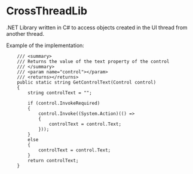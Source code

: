 # CrossThreadLib
.NET Library written in C# to access objects created in the UI thread from another thread.

Example of the implementation:

        /// <summary>
        /// Returns the value of the text property of the control
        /// </summary>
        /// <param name="control"></param>
        /// <returns></returns>
        public static string GetControlText(Control control)
        {
            string controlText = "";

            if (control.InvokeRequired)
            {
                control.Invoke((System.Action)(() =>
                {
                    controlText = control.Text;
                }));
            }
            else
            {
                controlText = control.Text;
            }
            return controlText;
        }


